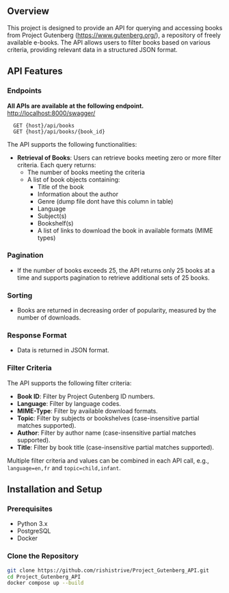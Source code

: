 ## Overview

This project is designed to provide an API for querying and accessing books from Project Gutenberg (https://www.gutenberg.org/), a repository of freely available e-books. The API allows users to filter books based on various criteria, providing relevant data in a structured JSON format.



## API Features

### Endpoints

**All APIs are available at the following endpoint.**
[http://localhost:8000/swagger/](http://localhost:8000/swagger/)


```http
  GET {host}/api/books
  GET {host}/api/books/{book_id}
```

The API supports the following functionalities:

- **Retrieval of Books**: Users can retrieve books meeting zero or more filter criteria. Each query returns:
  - The number of books meeting the criteria
  - A list of book objects containing:
    - Title of the book
    - Information about the author
    - Genre (dump file dont have this column in table)
    - Language
    - Subject(s)
    - Bookshelf(s)
    - A list of links to download the book in available formats (MIME types)

### Pagination

- If the number of books exceeds 25, the API returns only 25 books at a time and supports pagination to retrieve additional sets of 25 books.

### Sorting

- Books are returned in decreasing order of popularity, measured by the number of downloads.

### Response Format

- Data is returned in JSON format.

### Filter Criteria

The API supports the following filter criteria:

- **Book ID**: Filter by Project Gutenberg ID numbers.
- **Language**: Filter by language codes.
- **MIME-Type**: Filter by available download formats.
- **Topic**: Filter by subjects or bookshelves (case-insensitive partial matches supported).
- **Author**: Filter by author name (case-insensitive partial matches supported).
- **Title**: Filter by book title (case-insensitive partial matches supported).

Multiple filter criteria and values can be combined in each API call, e.g., `language=en,fr` and `topic=child,infant`.

## Installation and Setup

### Prerequisites

- Python 3.x
- PostgreSQL
- Docker 

### Clone the Repository

```bash
git clone https://github.com/rishistrive/Project_Gutenberg_API.git
cd Project_Gutenberg_API
docker compose up --build

